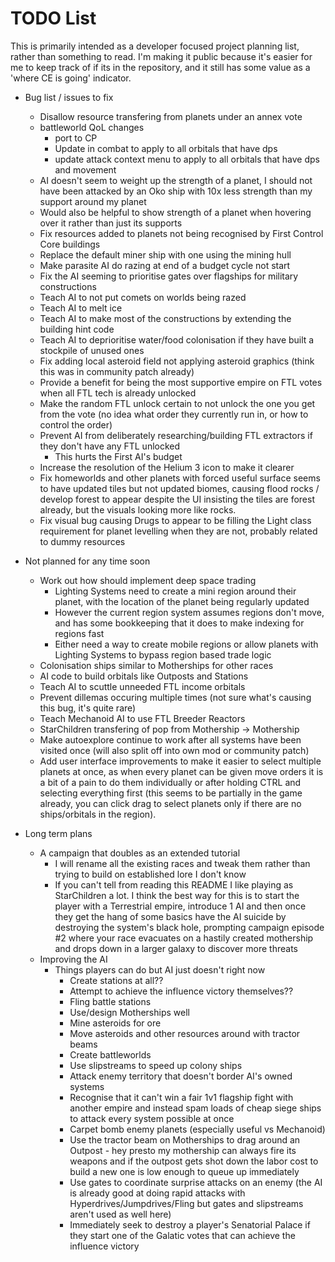 # TODO List

This is primarily intended as a developer focused project planning list, rather than something to read. I'm making it public because it's easier for me to keep track of if its in the repository, and it still has some value as a 'where CE is going' indicator.

- Bug list / issues to fix
  - Disallow resource transfering from planets under an annex vote
  - battleworld QoL changes
    - port to CP
    - Update in combat to apply to all orbitals that have dps
    - update attack context menu to apply to all orbitals that have dps and movement
  - AI doesn't seem to weight up the strength of a planet, I should not have been attacked by an Oko ship with 10x less strength than my support around my planet
  - Would also be helpful to show strength of a planet when hovering over it rather than just its supports
  - Fix resources added to planets not being recognised by First Control Core buildings
  - Replace the default miner ship with one using the mining hull
  - Make parasite AI do razing at end of a budget cycle not start
  - Fix the AI seeming to prioritise gates over flagships for military constructions
  - Teach AI to not put comets on worlds being razed
  - Teach AI to melt ice
  - Teach AI to make most of the constructions by extending the building hint code
  - Teach AI to deprioritise water/food colonisation if they have built a stockpile of unused ones
  - Fix adding local asteroid field not applying asteroid graphics (think this was in community patch already)
  - Provide a benefit for being the most supportive empire on FTL votes when all FTL tech is already unlocked
  - Make the random FTL unlock certain to not unlock the one you get from the vote (no idea what order they currently run in, or how to control the order)
  - Prevent AI from deliberately researching/building FTL extractors if they don't have any FTL unlocked
    - This hurts the First AI's budget
  - Increase the resolution of the Helium 3 icon to make it clearer
  - Fix homeworlds and other planets with forced useful surface seems to have updated tiles but not updated biomes, causing flood rocks / develop forest to appear despite the UI insisting the tiles are forest already, but the visuals looking more like rocks.
  - Fix visual bug causing Drugs to appear to be filling the Light class requirement for planet levelling when they are not, probably related to dummy resources

- Not planned for any time soon
  - Work out how should implement deep space trading
    - Lighting Systems need to create a mini region around their planet, with the location of the planet being regularly updated
    - However the current region system assumes regions don't move, and has some bookkeeping that it does to make indexing for regions fast
    - Either need a way to create mobile regions or allow planets with Lighting Systems to bypass region based trade logic
  - Colonisation ships similar to Motherships for other races
  - AI code to build orbitals like Outposts and Stations
  - Teach AI to scuttle unneeded FTL income orbitals
  - Prevent dillemas occuring multiple times (not sure what's causing this bug, it's quite rare)
  - Teach Mechanoid AI to use FTL Breeder Reactors
  - StarChildren transfering of pop from Mothership -> Mothership
  - Make autoexplore continue to work after all systems have been visited once (will also split off into own mod or community patch)
  - Add user interface improvements to make it easier to select multiple planets at once, as when every planet can be given move orders it is a bit of a pain to do them individually or after holding CTRL and selecting everything first (this seems to be partially in the game already, you can click drag to select planets only if there are no ships/orbitals in the region).
- Long term plans
  - A campaign that doubles as an extended tutorial
    - I will rename all the existing races and tweak them rather than trying to build on established lore I don't know
    - If you can't tell from reading this README I like playing as StarChildren a lot. I think the best way for this is to start the player with a Terrestrial empire, introduce 1 AI and then once they get the hang of some basics have the AI suicide by destroying the system's black hole, prompting campaign episode #2 where your race evacuates on a hastily created mothership and drops down in a larger galaxy to discover more threats
  - Improving the AI
    - Things players can do but AI just doesn't right now
      - Create stations at all??
      - Attempt to achieve the influence victory themselves??
      - Fling battle stations
      - Use/design Motherships well
      - Mine asteroids for ore
      - Move asteroids and other resources around with tractor beams
      - Create battleworlds
      - Use slipstreams to speed up colony ships
      - Attack enemy territory that doesn't border AI's owned systems
      - Recognise that it can't win a fair 1v1 flagship fight with another empire and instead spam loads of cheap siege ships to attack every system possible at once
      - Carpet bomb enemy planets (especially useful vs Mechanoid)
      - Use the tractor beam on Motherships to drag around an Outpost - hey presto my mothership can always fire its weapons and if the outpost gets shot down the labor cost to build a new one is low enough to queue up immediately
      - Use gates to coordinate surprise attacks on an enemy (the AI is already good at doing rapid attacks with Hyperdrives/Jumpdrives/Fling but gates and slipstreams aren't used as well here)
      - Immediately seek to destroy a player's Senatorial Palace if they start one of the Galatic votes that can achieve the influence victory
